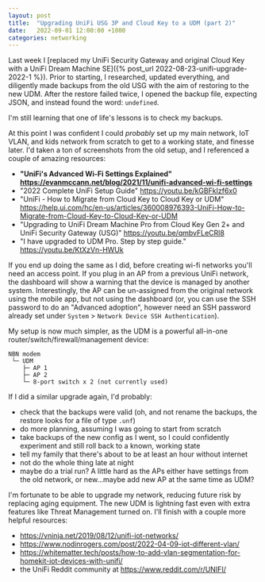 ```yaml
---
layout: post
title:  "Upgrading UniFi USG 3P and Cloud Key to a UDM (part 2)"
date:   2022-09-01 12:00:00 +1000
categories: networking
---
```


Last week I [replaced my UniFi Security Gateway and original Cloud Key with a UniFi Dream Machine SE]({% post_url 2022-08-23-unifi-upgrade-2022-1 %}). Prior to starting, I researched, updated everything, and diligently made backups from the old USG with the aim of restoring to the new UDM. After the restore failed twice, I opened the backup file, expecting JSON, and instead found the word: `undefined`.

I'm still learning that one of life's lessons is to check my backups.

At this point I was confident I could _probably_ set up my main network, IoT VLAN, and kids network from scratch to get to a working state, and finesse later. I'd taken a ton of screenshots from the old setup, and I referenced a couple of amazing resources:

- **"UniFi's Advanced Wi-Fi Settings Explained" <https://evanmccann.net/blog/2021/11/unifi-advanced-wi-fi-settings>**
- "2022 Complete UniFi Setup Guide" <https://youtu.be/kGBFkIzf6x0>
- "UniFi - How to Migrate from Cloud Key to Cloud Key or UDM" <https://help.ui.com/hc/en-us/articles/360008976393-UniFi-How-to-Migrate-from-Cloud-Key-to-Cloud-Key-or-UDM>
- "Upgrading to UniFi Dream Machine Pro from Cloud Key Gen 2+ and UniFi Security Gateway (USG)" <https://youtu.be/qmbvFLeCRl8>
- "I have upgraded to UDM Pro. Step by step guide." <https://youtu.be/KtXzVn-HWUk>

If you end up doing the same as I did, before creating wi-fi networks you'll need an access point. If you plug in an AP from a previous UniFi network, the dashboard will show a warning that the device is managed by another system. Interestingly, the AP can be un-assigned from the original network using the mobile app, but not using the dashboard (or, you can use the SSH password to do an "Advanced adoption", however need an SSH password already set under `System` > `Network Device SSH Authentication`).

My setup is now much simpler, as the UDM is a powerful all-in-one router/switch/firewall/management device:

```
NBN modem
 └─ UDM
    ├─ AP 1
    ├─ AP 2
    └─ 8-port switch x 2 (not currently used)
```

If I did a similar upgrade again, I'd probably:

- check that the backups were valid (oh, and not rename the backups, the restore looks for a file of type `.unf`)
- do more planning, assuming I was going to start from scratch
- take backups of the new config as I went, so I could confidently experiment and still roll back to a known, working state
- tell my family that there's about to be at least an hour without internet
- not do the whole thing late at night
- maybe do a trial run? A little hard as the APs either have settings from the old network, or new...maybe add new AP at the same time as UDM?

I'm fortunate to be able to upgrade my network, reducing future risk by replacing aging equipment. The new UDM is lightning fast even with extra features like Threat Management turned on. I'll finish with a couple more helpful resources:

- <https://vninja.net/2019/08/12/unifi-iot-networks/>
- <https://www.nodinrogers.com/post/2022-04-09-iot-different-vlan/>
- <https://whitematter.tech/posts/how-to-add-vlan-segmentation-for-homekit-iot-devices-with-unifi/>
- the UniFi Reddit community at <https://www.reddit.com/r/UNIFI/>